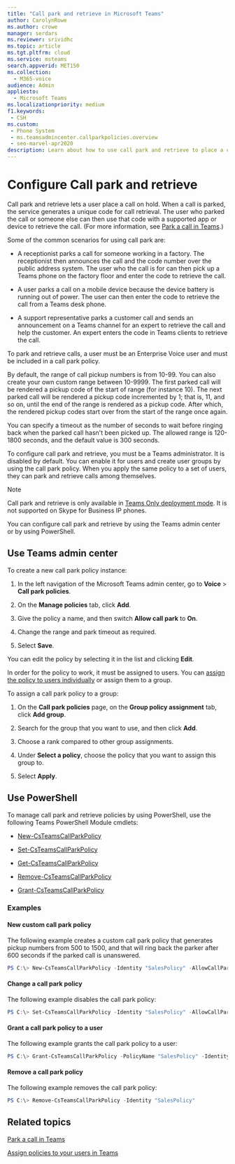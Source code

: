 ```yaml
---
title: "Call park and retrieve in Microsoft Teams"
author: CarolynRowe
ms.author: crowe
manager: serdars
ms.reviewer: srividhc
ms.topic: article
ms.tgt.pltfrm: cloud
ms.service: msteams
search.appverid: MET150
ms.collection: 
  - M365-voice
audience: Admin
appliesto: 
  - Microsoft Teams
ms.localizationpriority: medium
f1.keywords: 
 - CSH
ms.custom: 
 - Phone System
 - ms.teamsadmincenter.callparkpolicies.overview
 - seo-marvel-apr2020
description: Learn about how to use call park and retrieve to place a call on hold in Microsoft Teams.
---
```


# Configure Call park and retrieve

Call park and retrieve lets a user place a call on hold. When a call is parked, the service generates a unique code for call retrieval. The user who parked the call or someone else can then use that code with a supported app or device to retrieve the call. (For more information, see [Park a call in Teams](https://support.office.com/article/park-a-call-in-teams-8538c063-d676-4e9a-8045-fc3b7299bb2f).)

Some of the common scenarios for using call park are:

- A receptionist parks a call for someone working in a factory. The receptionist then announces the call and the code number over the public address system. The user who the call is for can then pick up a Teams phone on the factory floor and enter the code to retrieve the call.

- A user parks a call on a mobile device because the device battery is running out of power. The user can then enter the code to retrieve the call from a Teams desk phone.

- A support representative parks a customer call and sends an announcement on a Teams channel for an expert to retrieve the call and help the customer. An expert enters the code in Teams clients to retrieve the call.

To park and retrieve calls, a user must be an Enterprise Voice user and must be included in a call park policy.

By default, the range of call pickup numbers is from 10-99. You can also create your own custom range between 10-9999. The first parked call will be rendered a pickup code of the start of range (for instance 10). The next parked call will be rendered a pickup code incremented by 1; that is, 11, and so on, until the end of the range is rendered as a pickup code. After which, the rendered pickup codes start over from the start of the range once again. 

You can specify a timeout as the number of seconds to wait before ringing back when the parked call hasn't been picked up. The allowed range is 120-1800 seconds, and the default value is 300 seconds.

To configure call park and retrieve, you must be a Teams administrator. It is disabled by default. You can enable it for users and create user groups by using the call park policy. When you apply the same policy to a set of users, they can park and retrieve calls among themselves.

> [!NOTE]
> Call park and retrieve is only available in [Teams Only deployment mode](teams-and-skypeforbusiness-coexistence-and-interoperability.md). It is not supported on Skype for Business IP phones.

You can configure call park and retrieve by using the Teams admin center or by using PowerShell.

## Use Teams admin center

To create a new call park policy instance:

1. In the left navigation of the Microsoft Teams admin center, go to **Voice** > **Call park policies**.

2. On the **Manage policies** tab, click **Add**.

3. Give the policy a name, and then switch **Allow call park** to **On**.

4. Change the range and park timeout as required.

5. Select **Save**.

You can edit the policy by selecting it in the list and clicking **Edit**.

In order for the policy to work, it must be assigned to users. You can [assign the policy to users individually](assign-policies-users-and-groups.md) or assign them to a group.

To assign a call park policy to a group:

1. On the **Call park policies** page, on the **Group policy assignment** tab, click **Add group**.

2. Search for the group that you want to use, and then click **Add**.

3. Choose a rank compared to other group assignments.

4. Under **Select a policy**, choose the policy that you want to assign this group to.

5. Select **Apply**.

## Use PowerShell

To manage call park and retrieve policies by using PowerShell, use the following Teams PowerShell Module cmdlets:

- [New-CsTeamsCallParkPolicy](/powershell/module/skype/new-csteamscallparkpolicy)

- [Set-CsTeamsCallParkPolicy](/powershell/module/skype/set-csteamscallparkpolicy)

- [Get-CsTeamsCallParkPolicy](/powershell/module/skype/get-csteamscallparkpolicy)

- [Remove-CsTeamsCallParkPolicy](/powershell/module/skype/remove-csteamscallparkpolicy)

- [Grant-CsTeamsCallParkPolicy](/powershell/module/skype/grant-csteamscallparkpolicy)

### Examples

#### New custom call park policy

The following example creates a custom call park policy that generates pickup numbers from 500 to 1500, and that will ring back the parker after 600 seconds if the parked call is unanswered.

```powershell
PS C:\> New-CsTeamsCallParkPolicy -Identity "SalesPolicy" -AllowCallPark $true -PickupRangeStart 500 -PickupRangeEnd 1500 -ParkTimeoutSeconds 600
```

#### Change a call park policy

The following example disables the call park policy:

```powershell
PS C:\> Set-CsTeamsCallParkPolicy -Identity "SalesPolicy" -AllowCallPark $false
```

#### Grant a call park policy to a user

The following example grants the call park policy to a user:

```powershell
PS C:\> Grant-CsTeamsCallParkPolicy -PolicyName "SalesPolicy" -Identity Ken.Myer@contoso.com
```

#### Remove a call park policy

The following example removes the call park policy:

```powershell
PS C:\> Remove-CsTeamsCallParkPolicy -Identity "SalesPolicy"
```

## Related topics

[Park a call in Teams](https://support.office.com/article/park-a-call-in-teams-8538c063-d676-4e9a-8045-fc3b7299bb2f)

[Assign policies to your users in Teams](policy-assignment-overview.md)

